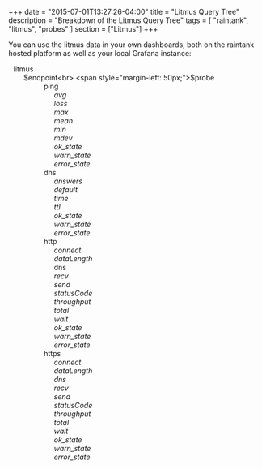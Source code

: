 +++
date = "2015-07-01T13:27:26-04:00"
title = "Litmus Query Tree"
description = "Breakdown of the Litmus Query Tree"
tags = [ "raintank", "litmus", "probes" ]
section = ["Litmus"]
+++

You can use the litmus data in your own dashboards, both on the raintank hosted platform as well as your local Grafana instance:

<span style="margin-left: 10px;">litmus<br>
<span style="margin-left: 30px;">$endpoint<br>
<span style="margin-left: 50px;">$probe<br>
<span style="margin-left: 70px;">ping<br>
<span style="margin-left: 90px;"><em>avg</em><br>
<span style="margin-left: 90px;"><em>loss</em><br>
<span style="margin-left: 90px;"><em>max</em><br>
<span style="margin-left: 90px;"><em>mean</em><br>
<span style="margin-left: 90px;"><em>min</em><br>
<span style="margin-left: 90px;"><em>mdev</em><br>
<span style="margin-left: 90px;"><em>ok_state</em><br>
<span style="margin-left: 90px;"><em>warn_state</em><br>
<span style="margin-left: 90px;"><em>error_state</em><br>
<span style="margin-left: 70px;">dns<br>
<span style="margin-left: 90px;"><em>answers</em><br>
<span style="margin-left: 90px;"><em>default</em><br>
<span style="margin-left: 90px;"><em>time</em><br>
<span style="margin-left: 90px;"><em>ttl</em><br>
<span style="margin-left: 90px;"><em>ok_state</em><br>
<span style="margin-left: 90px;"><em>warn_state</em><br>
<span style="margin-left: 90px;"><em>error_state</em><br>
<span style="margin-left: 70px;">http<br>
<span style="margin-left: 90px;"><em>connect</em><br>
<span style="margin-left: 90px;"><em>dataLength</em><br>
<span style="margin-left: 90px;">dns<br>
<span style="margin-left: 90px;"><em>recv</em><br>
<span style="margin-left: 90px;"><em>send</em><br>
<span style="margin-left: 90px;"><em>statusCode</em><br>
<span style="margin-left: 90px;"><em>throughput</em><br>
<span style="margin-left: 90px;"><em>total</em><br>
<span style="margin-left: 90px;"><em>wait</em><br>
<span style="margin-left: 90px;"><em>ok_state</em><br>
<span style="margin-left: 90px;"><em>warn_state</em><br>
<span style="margin-left: 90px;"><em>error_state</em><br>
<span style="margin-left: 70px;">https<br>
<span style="margin-left: 90px;"><em>connect</em><br>
<span style="margin-left: 90px;"><em>dataLength</em><br>
<span style="margin-left: 90px;"><em>dns</em><br>
<span style="margin-left: 90px;"><em>recv</em><br>
<span style="margin-left: 90px;"><em>send</em><br>
<span style="margin-left: 90px;"><em>statusCode</em><br>
<span style="margin-left: 90px;"><em>throughput</em><br>
<span style="margin-left: 90px;"><em>total</em><br>
<span style="margin-left: 90px;"><em>wait</em><br>
<span style="margin-left: 90px;"><em>ok_state</em><br>
<span style="margin-left: 90px;"><em>warn_state</em><br>
<span style="margin-left: 90px;"><em>error_state</em><br>
